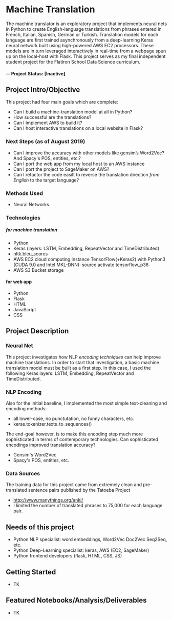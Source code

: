 # Machine Translation
The machine translator is an exploratory project that implements neural nets in Python to create English-language translations from phrases entered in French, Italian, Spanish, German or Turkish.  Translation models for each language are first trained asynchronously from a deep-learning Keras neural network built using high-powered AWS EC2 processors. These models are in turn leveraged interactively in real-time from a webpage spun up on the local-host with Flask. This project serves as my final independent student project for the Flatiron School Data Science curriculum.  

#### -- Project Status: [Inactive]

## Project Intro/Objective
This project had four main goals which are complete:
* Can I build a machine-translation model at all in Python?
* How successful are the translations?
* Can I implement AWS to build it?
* Can I host interactive translations on a local website in Flask?
### Next Steps (as of August 2019)
* Can I improve the accuracy with other models like gensim’s Word2Vec? And Spacy's POS, entities, etc.?
* Can I port the web app from my local host to an AWS instance 
* Can I port the project to SageMaker on AWS?
* Can I refactor the code easilt to reverse the translation direction _from English_ to the target language?

### Methods Used
* Neural Networks

### Technologies
##### for machine translation
* Python
* Keras (layers: LSTM, Embedding, RepeatVector and TimeDistributed)
* nltk.bleu_scores
* AWS EC2 cloud computing instance TensorFlow(+Keras2) with Python3 (CUDA 9.0 and Intel MKL-DNN): source activate tensorflow_p36
* AWS S3 Bucket storage
#### for web app 
* Python
* Flask
* HTML
* JavaScript
* CSS

## Project Description
### Neural Net
This project investigates how NLP _encoding techniques_ can help improve machine translations.  In order to start that investigation, a basic machine translation model must be built as a first step.  In this case, I used the following Keras layers: LSTM, Embedding, RepeatVector and TimeDistributed.  

### NLP Encoding
Also for the initial baseline, I implemented the most simple text-cleaning and encoding methods:  
* all lower-case, no punctutation, no funny characters, etc.  
* keras.tokenizer.texts_to_sequences()

The end-goal however, is to make this encoding step much more sophisticated in terms of contemporary technologies. Can sophisticated encodings improved translation accuracy?
* Gensim's Word2Vec
* Spacy's POS, entities, etc.

### Data Sources
The training data for this project came from extremely clean and pre-translated sentence pairs published by the Tatoeba Project
* http://www.manythings.org/anki/ 
* I limited the number of translated phrases to 75,000 for each language pair.  

## Needs of this project

- Python NLP specialist: word embeddings, Word2Vec Doc2Vec Seq2Seq, etc.
- Python Deep-Learning specialist:  keras, AWS (EC2, SageMaker)
- Python frontend developers (flask, HTML, CSS, JS)

## Getting Started
* TK

## Featured Notebooks/Analysis/Deliverables
* TK
